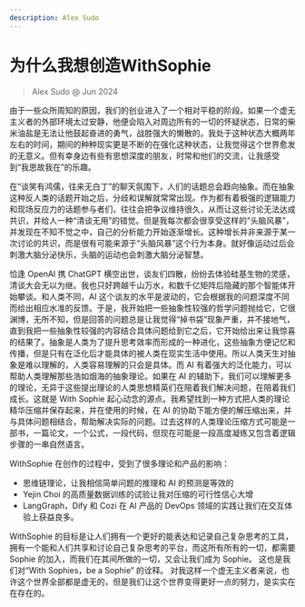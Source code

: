 ```yaml
---
description: Alex Sudo
---
```


# 为什么我想创造WithSophie
> Alex Sudo @ Jun 2024

由于一些众所周知的原因，我们的创业进入了一个相对平稳的阶段。如果一个虚无主义者的外部环境太过安静，他便会陷入对周边所有的一切的怀疑状态，日常的柴米油盐是无法让他鼓起奋进的勇气，战胜强大的懒散的。我处于这种状态大概两年左右的时间，期间的种种现实更是不断的在强化这种状态，让我觉得这个世界愈发的无意义。但有幸身边有些有思想深度的朋友，时常和他们的交流，让我感受到“我思故我在”的乐趣。&#x20;

在“谈笑有鸿儒，往来无白丁”的聊天氛围下，人们的话题总会趋向抽象。而在抽象这种反人类的话题开始之后，分歧和误解就常常出现。作为都有着极强的逻辑能力和现场反应力的话题参与者们，往往会把争议维持很久，从而让这些讨论无法达成共识，并给人一种“清谈无用”的错觉。但是我每次都会很享受这样的“头脑风暴”，并发现在不知不觉之中，自己的分析能力开始逐渐增长。这种增长并非来源于某一次讨论的共识，而是很有可能来源于“头脑风暴”这个行为本身。就好像运动过后会刺激大脑分泌快乐，头脑的运动也会刺激大脑分泌智慧。&#x20;

恰逢 OpenAI 携 ChatGPT 横空出世，谈友们四散，纷纷去体验硅基生物的灵感，清谈大会无以为继。我也只好跨越千山万水，和数千亿矩阵后隐藏的那个智能体开始攀谈。和人类不同，AI 这个谈友的水平是波动的，它会根据我的问题深度不同而给出相应水准的反馈。于是，我开始把一些抽象性较强的哲学问题抛给它，它很渊博，无所不知，但是回答的问题总是让我觉得“掉书袋”现象严重，并不接地气，直到我把一些抽象性较强的内容结合具体问题给到它之后，它开始给出来让我惊喜的结果了。抽象是人类为了提升思考效率而形成的一种进化，这些抽象方便记忆和传播，但是只有在泛化后才能具体的被人类在现实生活中使用。所以人类天生对抽象是难以理解的，人类容易理解的只会是具体。而 AI 有着强大的泛化能力，可以帮助人类理解那些浩如烟海的抽象理论。如果在 AI 的辅助下，我们可以理解更多的理论，无异于这些提出理论的人类思想精英们在陪着我们解决问题，在陪着我们成长。这就是 With Sophie 起心动念的源点。我希望找到一种方式把人类的理论精华压缩并保存起来，并在使用的时候，在 AI 的协助下能方便的解压缩出来，并与具体问题相结合，帮助解决实际的问题。过去这样的人类理论压缩方式可能是一部书，一篇论文，一个公式，一段代码，但现在可能是一段高度凝练又包含着逻辑步骤的一串自然语言。

&#x20;WithSophie 在创作的过程中，受到了很多理论和产品的影响：

* 思维链理论，让我相信简单问题的推理和 AI 的预测是等效的
* Yejin Choi 的高质量数据训练的试验让我对压缩的可行性信心大增
* LangGraph，Dify 和 Cozi 在 AI 产品的 DevOps 领域的实践让我们在交互体验上获益良多。

WithSophie 的目标是让人们拥有一个更好的能表达和记录自己复杂思考的工具，拥有一个能和人们共享和讨论自己复杂思考的平台，而这所有所有的一切，都需要 Sophie 的加入，而我们在其间所做的一切，又会让我们成为 Sophie。 这也是我们对“With Sophies，be a Sophie” 的诠释。 对我这样一个虚无主义者来说，也许这个世界全部都是虚无的，但是我们让这个世界变得更好一点的努力，是实实在在存在的。
